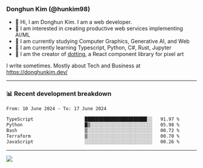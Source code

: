 ### Donghun Kim (@hunkim98)

- 👋 Hi, I am Donghun Kim. I am a web developer. 
- 🤔 I am interested in creating productive web services implementing AI/ML
- 🔭 I am currently studying Computer Graphics, Generative AI, and Web 
- 🌱 I am currently learning Typescript, Python, C#, Rust, Jupyter
- 🎨 I am the creator of [dotting](https://github.com/hunkim98/dotting), a React component library for pixel art

I write sometimes. Mostly about Tech and Business at https://donghunkim.dev/

---
### 📊 Recent development breakdown
<!--START_SECTION:waka-->

```txt
From: 10 June 2024 - To: 17 June 2024

TypeScript                   ███████████████████████░░   91.97 %
Python                       █▒░░░░░░░░░░░░░░░░░░░░░░░   05.98 %
Bash                         ▒░░░░░░░░░░░░░░░░░░░░░░░░   00.72 %
Terraform                    ▒░░░░░░░░░░░░░░░░░░░░░░░░   00.70 %
JavaScript                   ░░░░░░░░░░░░░░░░░░░░░░░░░   00.26 %
```

<!--END_SECTION:waka-->
---

<!-- <div align='center'> -->
  <img align="center" src="https://github-readme-stats.vercel.app/api?username=hunkim98&theme=dark&show_icons=true"/>
<!-- </div> -->
<!--
**hunkim98/hunkim98** is a ✨ _special_ ✨ repository because its `README.md` (this file) appears on your GitHub profile.

Here are some ideas to get you started:

- 🔭 I’m currently working on ...
- 🌱 I’m currently learning ...
- 👯 I’m looking to collaborate on ...
- 🤔 I’m looking for help with ...
- 💬 Ask me about ...
- 📫 How to reach me: ...
- 😄 Pronouns: ...
- ⚡ Fun fact: ...
-->
